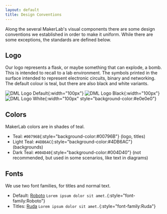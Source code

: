 ```yaml
---
layout: default
title: Design Conventions
---
```


Along the several MakerLab's visual components there are some design conventions
we established in order to make it uniform. While there are some exceptions,
the standards are defined below.

## Logo
Our logo represents a flask, or maybe something that can explode, a bomb.
This is intended to recall to a lab environment. The symbols printed in the
surface intended to represent electronic circuits, binary and networking.  The
default colour is teal, but there are also black and white variants.

![DML Logo Default](../images/logo/dml_logo.svg){:width="100px"}
![DML Logo Black](../images/logo/dml_logo_black.svg){:width="100px"}
![DML Logo White](../images/logo/dml_logo_white.svg){:width="100px" style="background-color:#e0e0e0"}

## Colors
MakerLab colors are in shades of teal.
* Teal:       `#00796B`{:style="background-color:#00796B"} (logo, titles)
* Light Teal: `#4DB6AC`{:style="background-color:#4DB6AC"} (backgrounds)
* Dark Teal:  `#004D40`{:style="background-color:#004D40"} (not recommended, but used in some scenarios, like text
  in diagrams)

## Fonts
We use two font families, for titles and normal text.
* Default: [Roboto](https://fonts.google.com/specimen/Roboto) `Lorem ipsum dolor sit amet.`{:style="font-family:Roboto"}
* Titles: [Ruda](https://fonts.google.com/specimen/Ruda) `Lorem ipsum dolor sit amet.`{:style="font-family:Ruda"}
